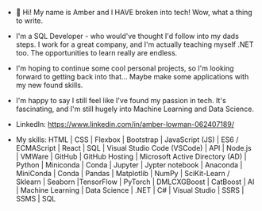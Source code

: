 - 👋 Hi! My name is Amber and I HAVE broken into tech! Wow, what a thing to write.
- I'm a SQL Developer - who would've thought I'd follow into my dads steps. I work for a great company, and I'm actually teaching myself .NET too. The opportunities to learn really are endless.
- I'm hoping to continue some cool personal projects, so I'm looking forward to getting back into that... Maybe make some applications with my new found skills.
- I'm happy to say I still feel like I've found my passion in tech. It's fascinating, and I'm still hugely into Machine Learning and Data Science.

- LinkedIn: https://www.linkedin.com/in/amber-lowman-062407189/

- My skills: HTML | CSS | Flexbox | Bootstrap | JavaScript (JS) | ES6 / ECMAScript | React | SQL | Visual Studio Code (VSCode) | API | Node.js | VMWare | GitHub | GitHub Hosting | Microsoft Active Directory (AD) | Python | Miniconda | Conda | Jupyter | Jypter notebook | Anaconda | MiniConda | Conda | Pandas | Matplotlib | NumPy | SciKit-Learn / Sklearn | Seaborn |TensorFlow | PyTorch | DMLCXGBoost | CatBoost | AI | Machine Learning | Data Science | .NET | C# | Visual Studio | SSRS | SSMS | SQL


<!---
AmberKL/AmberKL is a ✨ special ✨ repository because its `README.md` (this file) appears on your GitHub profile.
You can click the Preview link to take a look at your changes.
--->
